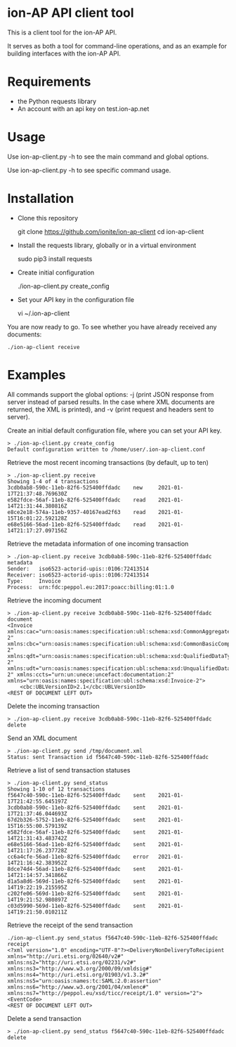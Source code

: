 # ion-AP API client tool

This is a client tool for the ion-AP API.

It serves as both a tool for command-line operations, and as an example
for building interfaces with the ion-AP API.

# Requirements

- the Python requests library
- An account with an api key on test.ion-ap.net

# Usage

Use ion-ap-client.py -h to see the main command and global options.

Use ion-ap-client.py <command> -h to see specific command usage.

# Installation

- Clone this repository

    git clone https://github.com/ionite/ion-ap-client
    cd ion-ap-client

- Install the requests library, globally or in a virtual environment

    sudo pip3 install requests

- Create initial configuration

    ./ion-ap-client.py create_config

- Set your API key in the configuration file

    vi ~/.ion-ap-client

You are now ready to go. To see whether you have already received
any documents:

    ./ion-ap-client receive

# Examples

All commands support the global options: -j (print JSON response from
server instead of parsed results. In the case where XML documents are
returned, the XML is printed), and -v (print request and headers
sent to server).

Create an initial default configuration file, where you can set your
API key.

    > ./ion-ap-client.py create_config
    Default configuration written to /home/user/.ion-ap-client.conf


Retrieve the most recent incoming transactions (by default, up to ten)

    > ./ion-ap-client.py receive
    Showing 1-4 of 4 transactions
    3cdb0ab8-590c-11eb-82f6-525400ffdadc    new     2021-01-17T21:37:48.769630Z
    e582fdce-56af-11eb-82f6-525400ffdadc    read    2021-01-14T21:31:44.380816Z
    e8ce2e18-574a-11eb-9357-40167ead2f63    read    2021-01-15T16:01:22.592128Z
    e68e5166-56ad-11eb-82f6-525400ffdadc    read    2021-01-14T21:17:27.097156Z

Retrieve the metadata information of one incoming transaction

    > ./ion-ap-client.py receive 3cdb0ab8-590c-11eb-82f6-525400ffdadc metadata
    Sender:   iso6523-actorid-upis::0106:72413514
    Receiver: iso6523-actorid-upis::0106:72413514
    Type:     Invoice
    Process:  urn:fdc:peppol.eu:2017:poacc:billing:01:1.0

Retrieve the incoming document

    > ./ion-ap-client.py receive 3cdb0ab8-590c-11eb-82f6-525400ffdadc document
    <Invoice xmlns:cac="urn:oasis:names:specification:ubl:schema:xsd:CommonAggregateComponents-2" xmlns:cbc="urn:oasis:names:specification:ubl:schema:xsd:CommonBasicComponents-2" xmlns:qdt="urn:oasis:names:specification:ubl:schema:xsd:QualifiedDataTypes-2" xmlns:udt="urn:oasis:names:specification:ubl:schema:xsd:UnqualifiedDataTypes-2" xmlns:ccts="urn:un:unece:uncefact:documentation:2" xmlns="urn:oasis:names:specification:ubl:schema:xsd:Invoice-2">
        <cbc:UBLVersionID>2.1</cbc:UBLVersionID>
    <REST OF DOCUMENT LEFT OUT>

Delete the incoming transaction

    > ./ion-ap-client.py receive 3cdb0ab8-590c-11eb-82f6-525400ffdadc delete


Send an XML document

    > ./ion-ap-client.py send /tmp/document.xml
    Status: sent Transaction id f5647c40-590c-11eb-82f6-525400ffdadc

Retrieve a list of send transaction statuses

    > ./ion-ap-client.py send_status
    Showing 1-10 of 12 transactions
    f5647c40-590c-11eb-82f6-525400ffdadc	sent	2021-01-17T21:42:55.645197Z
    3cdb0ab8-590c-11eb-82f6-525400ffdadc	sent	2021-01-17T21:37:46.044693Z
    67d2b326-5752-11eb-82f6-525400ffdadc	sent	2021-01-15T16:55:00.579139Z
    e582fdce-56af-11eb-82f6-525400ffdadc	sent	2021-01-14T21:31:43.483742Z
    e68e5166-56ad-11eb-82f6-525400ffdadc	sent	2021-01-14T21:17:26.237728Z
    cc6a4cfe-56ad-11eb-82f6-525400ffdadc	error	2021-01-14T21:16:42.383952Z
    8dce74d4-56ad-11eb-82f6-525400ffdadc	sent	2021-01-14T21:14:57.341866Z
    d1a5a8d6-569d-11eb-82f6-525400ffdadc	sent	2021-01-14T19:22:19.215595Z
    c202fe06-569d-11eb-82f6-525400ffdadc	sent	2021-01-14T19:21:52.980897Z
    c03d5990-569d-11eb-82f6-525400ffdadc	sent	2021-01-14T19:21:50.010211Z


Retrieve the receipt of the send transaction

    ./ion-ap-client.py send_status f5647c40-590c-11eb-82f6-525400ffdadc receipt
    <?xml version="1.0" encoding="UTF-8"?><DeliveryNonDeliveryToRecipient xmlns="http://uri.etsi.org/02640/v2#" xmlns:ns2="http://uri.etsi.org/02231/v2#" xmlns:ns3="http://www.w3.org/2000/09/xmldsig#" xmlns:ns4="http://uri.etsi.org/01903/v1.3.2#" xmlns:ns5="urn:oasis:names:tc:SAML:2.0:assertion" xmlns:ns6="http://www.w3.org/2001/04/xmlenc#" xmlns:ns7="http://peppol.eu/xsd/ticc/receipt/1.0" version="2"><EventCode>
    <REST OF DOCUMENT LEFT OUT>

Delete a send transaction 

    > ./ion-ap-client.py send_status f5647c40-590c-11eb-82f6-525400ffdadc delete

